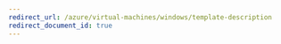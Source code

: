 ```yaml
---
redirect_url: /azure/virtual-machines/windows/template-description
redirect_document_id: true
---
```

